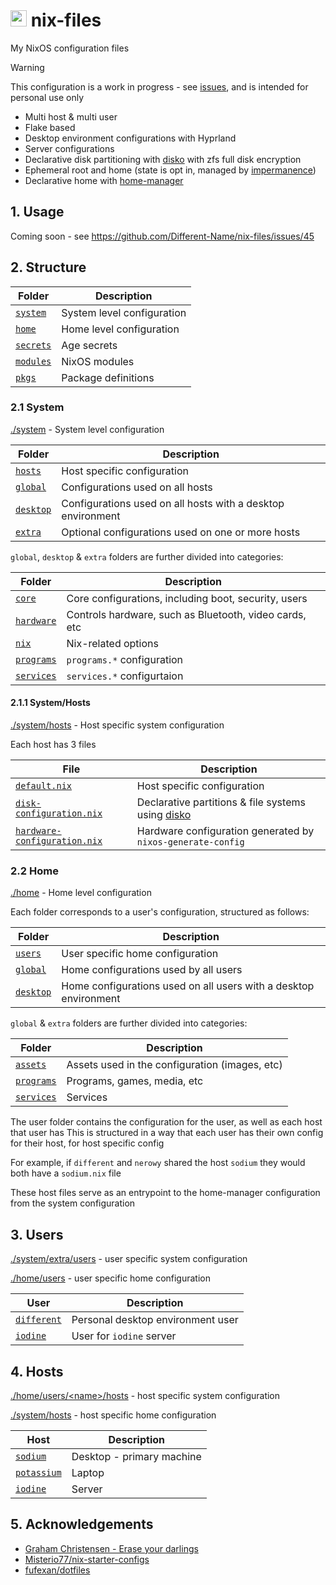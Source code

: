 # <img src="https://raw.githubusercontent.com/Different-Name/nix-files/master/assets/nix-snowflake-colours.svg" height=26> nix-files

My NixOS configuration files

> [!WARNING]
> This configuration is a work in progress - see [issues](https://github.com/Different-Name/nix-files/issues), and is intended for personal use only

- Multi host & multi user
- Flake based
- Desktop environment configurations with Hyprland
- Server configurations
- Declarative disk partitioning with [disko](https://github.com/nix-community/disko) with zfs full disk encryption
- Ephemeral root and home (state is opt in, managed by [impermanence](https://github.com/nix-community/impermanence))
- Declarative home with [home-manager](https://github.com/nix-community/home-manager)

## 1. Usage

Coming soon - see https://github.com/Different-Name/nix-files/issues/45

## 2. Structure

| Folder               | Description                |
| -------------------- | -------------------------- |
| [`system`](system)   | System level configuration |
| [`home`](home)       | Home level configuration   |
| [`secrets`](secrets) | Age secrets
| [`modules`](modules) | NixOS modules              |
| [`pkgs`](pkgs)       | Package definitions        |

### 2.1 System

[./system](system) - System level configuration

| Folder                      | Description                                                 |
| --------------------------- | ----------------------------------------------------------- |
| [`hosts`](system/hosts)     | Host specific configuration                                 |
| [`global`](system/global)   | Configurations used on all hosts                            |
| [`desktop`](system/desktop) | Configurations used on all hosts with a desktop environment |
| [`extra`](system/extra)     | Optional configurations used on one or more hosts           |

`global`, `desktop` & `extra` folders are further divided into categories:

| Folder                               | Description                                            |
| ------------------------------------ | ------------------------------------------------------ |
| [`core`](system/global/core)         | Core configurations, including boot, security, users   |
| [`hardware`](system/global/hardware) | Controls hardware, such as Bluetooth, video cards, etc |
| [`nix`](system/global/nix)           | Nix-related options                                    |
| [`programs`](system/global/programs) | `programs.*` configuration                             |
| [`services`](system/global/services) | `services.*` configurtaion                             |

#### 2.1.1 System/Hosts

[./system/hosts](system/hosts) - Host specific system configuration

Each host has 3 files

| File                                                                           | Description                                                                                 |
| ------------------------------------------------------------------------------ | ------------------------------------------------------------------------------------------- |
| [`default.nix`](system/hosts/sodium/default.nix)                               | Host specific configuration                                                                 |
| [`disk-configuration.nix`](system/hosts/sodium/disk-configuration.nix)         | Declarative partitions & file systems using [disko](https://github.com/nix-community/disko) |
| [`hardware-configuration.nix`](system/hosts/sodium/hardware-configuration.nix) | Hardware configuration generated by `nixos-generate-config`                                 |

### 2.2 Home

[./home](home/users) - Home level configuration

Each folder corresponds to a user's configuration, structured as follows:

| Folder                    | Description                                                      |
| ------------------------- | ---------------------------------------------------------------- |
| [`users`](home/users)     | User specific home configuration                                 |
| [`global`](home/global)   | Home configurations used by all users                            |
| [`desktop`](home/desktop) | Home configurations used on all users with a desktop environment |

`global` & `extra` folders are further divided into categories:

| Folder                              | Description                                    |
| ----------------------------------- | ---------------------------------------------- |
| [`assets`](home/desktop/assets)     | Assets used in the configuration (images, etc) |
| [`programs`](home/desktop/programs) | Programs, games, media, etc                    |
| [`services`](home/desktop/services) | Services                                       |

The user folder contains the configuration for the user, as well as each host that user has
This is structured in a way that each user has their own config for their host, for host specific config

For example, if `different` and `nerowy` shared the host `sodium` they would both have a `sodium.nix` file

These host files serve as an entrypoint to the home-manager configuration from the system configuration

## 3. Users

[./system/extra/users](system/extra/users) - user specific system configuration

[./home/users](home/users) - user specific home configuration

| User                                | Description                       |
| ----------------------------------- | --------------------------------- |
| [`different`](home/users/different) | Personal desktop environment user |
| [`iodine`](home/users/iodine)       | User for `iodine` server          |

## 4. Hosts

[./home/users/\<name\>/hosts](home/users/different/hosts) - host specific system configuration

[./system/hosts](system/hosts) - host specific home configuration

| Host                                  | Description               |
| ------------------------------------- | ------------------------- |
| [`sodium`](system/hosts/sodium)       | Desktop - primary machine |
| [`potassium`](system/hosts/potassium) | Laptop                    |
| [`iodine`](system/hosts/iodine)       | Server                    |

## 5. Acknowledgements

- [Graham Christensen - Erase your darlings](https://grahamc.com/blog/erase-your-darlings/)
- [Misterio77/nix-starter-configs](https://github.com/Misterio77/nix-starter-configs)
- [fufexan/dotfiles](https://github.com/fufexan/dotfiles)